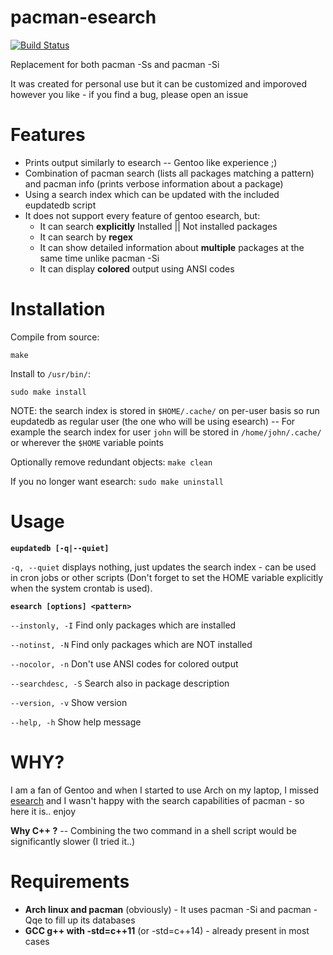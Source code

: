 # pacman-esearch

[![Build Status](https://travis-ci.org/KLZ-0/pacman-esearch.svg?branch=master)](https://travis-ci.org/KLZ-0/pacman-esearch)

Replacement for both pacman -Ss and pacman -Si

It was created for personal use but it can be customized and imporoved however you like - if you find a bug, please open an issue

# Features

- Prints output similarly to esearch -- Gentoo like experience ;)
- Combination of pacman search (lists all packages matching a pattern) and pacman info (prints verbose information about a package)
- Using a search index which can be updated with the included eupdatedb script
- It does not support every feature of gentoo esearch, but:
  - It can search **explicitly** Installed || Not installed packages
  - It can search by **regex**
  - It can show detailed information about **multiple** packages at the same time unlike pacman -Si
  - It can display **colored** output using ANSI codes

# Installation

Compile from source:

`make`

Install to `/usr/bin/`:

`sudo make install`

NOTE: the search index is stored in `$HOME/.cache/` on per-user basis so run eupdatedb as regular user (the one who will be using esearch) -- For example the search index for user `john` will be stored in `/home/john/.cache/` or wherever the `$HOME` variable points

Optionally remove redundant objects: `make clean`

If you no longer want esearch: `sudo make uninstall`

# Usage

**`eupdatedb [-q|--quiet]`**

`-q, --quiet`     displays nothing, just updates the search index - can be used in cron jobs or other scripts (Don't forget to set the HOME variable explicitly when the system crontab is used).


**`esearch [options] <pattern>`**

`--instonly, -I` Find only packages which are installed

`--notinst, -N` Find only packages which are NOT installed

`--nocolor, -n` Don't use ANSI codes for colored output

`--searchdesc, -S` Search also in package description

`--version, -v` Show version

`--help, -h` Show help message

# WHY?

I am a fan of Gentoo and when I started to use Arch on my laptop, I missed [esearch](https://github.com/fuzzyray/esearch) and I wasn't happy with the search capabilities of pacman - so here it is.. enjoy

**Why C++ ?** -- Combining the two command in a shell script would be significantly slower (I tried it..)

# Requirements
- **Arch linux and pacman** (obviously) - It uses pacman -Si and pacman -Qqe to fill up its databases
- **GCC g++ with -std=c++11** (or -std=c++14) - already present in most cases
